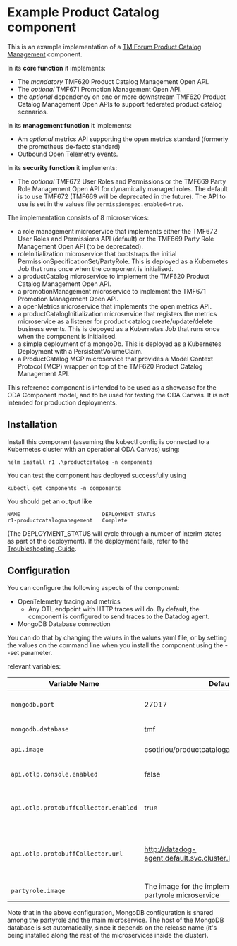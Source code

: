# Example Product Catalog component

This is an example implementation of a [TM Forum Product Catalog Management](https://www.tmforum.org/oda/directory/components-map/core-commerce-management/TMFC001) component.


In its **core function** it implements:
* The *mandatory* TMF620 Product Catalog Management Open API. 
* The *optional* TMF671 Promotion Management Open API.
* the *optional* dependency on one or more downstream TMF620 Product Catalog Management Open APIs to support federated product catalog scenarios.

In its **management function** it implements:
* Am *optional* metrics API supporting the open metrics standard (formerly the prometheus de-facto standard)
* Outbound Open Telemetry events.

In its **security function** it implements:
* The *optional* TMF672 User Roles and Permissions or the TMF669 Party Role Management Open API for dynamically managed roles. The default is to use TMF672 (TMF669 will be deprecated in the future). The API to use is set in the values file `permissionspec.enabled=true`.


The implementation consists of 8 microservices:
* a role management microservice that implements either the TMF672 User Roles and Permissions API (default) or the TMF669 Party Role Management Open API (to be deprecated).
* roleInitialization microservice that bootstraps the initial PermissionSpecificationSet/PartyRole. This is deployed as a Kubernetes Job that runs once when the component is initialised.
* a productCatalog microservice to implement the TMF620 Product Catalog Management Open API.
* a promotionManagement microservice to implement the TMF671 Promotion Management Open API.
* a openMetrics microservice that implements the open metrics API.
* a productCatalogInitialization microservice that registers the metrics microservice as a listener for product catalog create/update/delete business events.  This is depoyed as a Kubernetes Job that runs once when the component is initialised.
* a simple deployment of a mongoDb. This is deployed as a Kubernetes Deployment with a PersistentVolumeClaim.
* a ProductCatalog MCP microservice that provides a Model Context Protocol (MCP) wrapper on top of the TMF620 Product Catalog Management API.


This reference component is intended to be used as a showcase for the ODA Component model, and to be used for testing the ODA Canvas. It is not intended for production deployments.


## Installation

Install this component (assuming the kubectl config is connected to a Kubernetes cluster with an operational ODA Canvas) using:
```
helm install r1 .\productcatalog -n components
```

You can test the component has deployed successfully using
```
kubectl get components -n components
```

You should get an output like 
```
NAME                          DEPLOYMENT_STATUS
r1-productcatalogmanagement   Complete
```

(The DEPLOYMENT_STATUS will cycle through a number of interim states as part of the deployment). 
If the deployment fails, refer to the [Troubleshooting-Guide](https://github.com/tmforum-oda/oda-ca-docs/tree/master/Troubleshooting-Guide).

 
## Configuration
You can configure the following aspects of the component:
- OpenTelemetry tracing and metrics
  - Any OTL endpoint with HTTP traces will do. By default, the component is configured to send traces to the Datadog agent.
- MongoDB Database connection

You can do that  by changing the values in the values.yaml file, or by setting the values on the command line when you install the component using the --set parameter.

relevant variables:

| Variable Name    	                           | Default                          	                               | Explanation                                                                                	                                                                                                  |
|----------------------------------------------|------------------------------------------------------------------|-----------------------------------------------------------------------------------------------------------------------------------------------------------------------------------------------|
| `mongodb.port`     	                         | 27017                            	                               | the port to connect to the mongodb instance the Host will be derived from the Release name 	                                                                                                  |
| `mongodb.database` 	                           | tmf                              	                               | the database name to connect to the mongodb instance                                       	                                                                                                  |
| `api.image`        	                           | csotiriou/productcatalogapi:0.10 	                               | The image for the implementation of the main api microservice                              	                                                                                                  |
| `api.otlp.console.enabled`        	            | false 	                                                          | Whether OpenTelemetry traces will be recorded in the console instead of being sent to the collector                              	                                                            |
| `api.otlp.protobuffCollector.enabled`        	 | true 	                                                           | Whether OpenTelemetry traces will be recorded in the OTL Collector instead of the console. Does not work if `api.otlp.console.enabled` is `true`                                              |
| `api.otlp.protobuffCollector.url`        	     | http://datadog-agent.default.svc.cluster.local:4318/v1/traces 	  | The host of the OTL Collector. Only used if `api.otlp.protobuffCollector.enabled` is `true`. By default it's set to the url of the collector. However, any OTL collector endpoint will suffice |
| `partyrole.image`        	                     | The image for the implementation of the partyrole microservice 	 | |

Note that in the above configuration, MongoDB configuration is shared among the partyrole and the main microservice. The host of the MongoDB database is set automatically, since it depends on the release name (it's being installed along the rest of the microservices inside the cluster).

